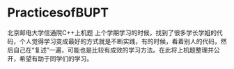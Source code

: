 # PracticesofBUPT
北京邮电大学信通院C++上机题
上个学期学习的时候，找到了很多学长学姐的代码，个人觉得学习变成最好的方式就是不断实践，有的时候，看着别人的代码，然后自己在“复述”一遍，可能也是比较有成效的学习方法。在此将上机题整理并公开，希望有助于同学们的学习。

